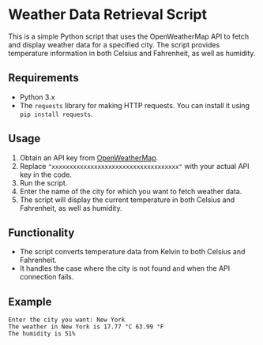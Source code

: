 # Weather Data Retrieval Script

This is a simple Python script that uses the OpenWeatherMap API to fetch and display weather data for a specified city. The script provides temperature information in both Celsius and Fahrenheit, as well as humidity.

## Requirements

- Python 3.x
- The `requests` library for making HTTP requests. You can install it using `pip install requests`.

## Usage

1. Obtain an API key from [OpenWeatherMap](https://openweathermap.org/api).
2. Replace `"xxxxxxxxxxxxxxxxxxxxxxxxxxxxxxxxxxxx"` with your actual API key in the code.
3. Run the script.
4. Enter the name of the city for which you want to fetch weather data.
5. The script will display the current temperature in both Celsius and Fahrenheit, as well as humidity.

## Functionality

- The script converts temperature data from Kelvin to both Celsius and Fahrenheit.
- It handles the case where the city is not found and when the API connection fails.

## Example
```
Enter the city you want: New York
The weather in New York is 17.77 °C 63.99 °F
The humidity is 51%
```

